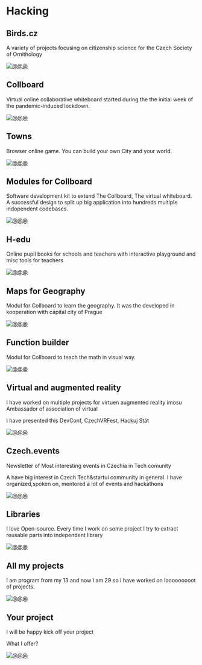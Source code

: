 # Hacking

<!-- TODO: !!! Maybe rename to projects.md -->
<!-- Note: In this file there are all URLs which will be converted into the hacking cases components -->

## Birds.cz

<!-- [🛰] Tags: `Maps` -->

A variety of projects focusing on citizenship science for the Czech Society of
Ornithology

<!--
TODO: More about
Feeders
-->

[![@@@](/public/projects/paths/bird.svg)](#)

<!--[![@@@](/public/projects/Pavol_Hejn_birds_3eee9b48-0331-462d-b11d-367626cf028c.png)](#)-->

## Collboard

Virtual online collaborative whiteboard started during the the initial week of the
pandemic-induced lockdown.

<!-- [🛰] Tags: `Real time app` -->

[![@@@](/public/projects/whiteboard.png)](#)

## Towns

Browser online game. You can build your own City and your world.

<!-- [🛰] Tags: `WebGL` -->

[![@@@](/public/projects/towns.jpg)](https://towns.cz/)

## Modules for Collboard

Software development kit to extend The Collboard, The virtual whiteboard.
A successful design to split up big application into hundreds multiple indopendent codebases.

[![@@@](/public/projects/geometry-on-board.png)](https://github.com/collboard/modules-sdk)

## H-edu

Online pupil books for schools and teachers with interactive playground and misc tools for teachers 


[![@@@](/public/projects/hedu-screenshot.png)](https://www.h-edu.cz/)

## Maps for Geography

Modul for Collboard to learn the geography. It was the developed in kooperation with capital city of Prague

[![@@@](/public/projects/geography-in-collboard.png)](https://github.com/collboard/map)

## Function builder

Modul for Collboard to teach the math in visual way.

<!--TODO: create study cases of topics I worked on, graphs, fractals,...-->

[![@@@](/public/projects/collboard-function-builder-blank-dark.png)](https://github.com/collboard/function-builder)

## Virtual and augmented reality

I have worked on multiple projects for virtuen augmented reality imosu Ambassador of association of virtual

I have presented this
DevConf, CzechVRFest, Hackuj Stát

[![@@@](/public/projects/drawing-in-vr.png)](#!!!)

<!--
![@@@](/public/projects/webvr.jpg)
-->

## Czech.events

Newsletter of
Most interesting events in Czechia in Tech comunity

A have big interest in Czech Tech&startul community in general.
I have organized,spoken on, mentored a lot of events and hackathons

[![@@@](/public/projects/czechevents-screenshot.png)](https://czech.events/)

## Libraries

I love Open-source.
Every time I work on some project I try to extract reusable parts into independent library


[![@@@](/public/projects/xyzt.png)](https://github.com/hejny?tab=repositories)

<!--
TODO: Allow links in links
I am working on several OpenSource libraries like
[vector library xyzt](https://github.com/hejny/xyzt),
[locating apps in your system](https://github.com/hejny/locate-app),
[waitasecond to supercharge the promises](https://github.com/hejny/waitasecond),
[trimming from all 4 directions](https://github.com/hejny/spacetrim),
[working with destroyable objects](https://github.com/hejny/destroyable)
[or see my GitHub repositories](https://github.com/hejny?tab=repositories).
-->

## All my projects

I am program from my 13 and now I am 29 so I have worked on looooooooot of projects. 

[![@@@](/public/projects/all-projects.png)](https://pavolhejny.com/documents/projects.html)

## Your project

I will be happy kick off your project

What I offer?


[![@@@](/public/projects/placeholder.png)](https://pavolhejny.com/documents/projects.html)

<!--
TODO:
## All my talks

![@@@](/public/projects/placeholder.png)

-->

<!--
TODO: Maybe add SigmaStamp project/hacking

-->
